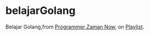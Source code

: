 # belajarGolang

Belajar Golang,from [Programmer Zaman Now], on [Playlist].



[Programmer Zaman Now]:https://www.youtube.com/channel/UC14ZKB9XsDZbnHVmr4AmUpQ
[Playlist]:https://www.youtube.com/watch?v=nyGu8Xn5b3g&list=PL-CtdCApEFH_t5_dtCQZgWJqWF45WRgZw
